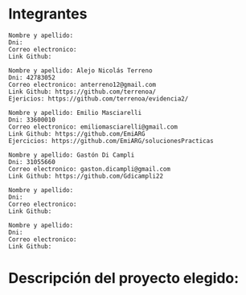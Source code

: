 # Integrantes

    Nombre y apellido:
    Dni:
    Correo electronico:
    Link Github:

    Nombre y apellido: Alejo Nicolás Terreno
    Dni: 42783052    
    Correo electronico: anterreno12@gmail.com
    Link Github: https://github.com/terrenoa/
    Ejericios: https://github.com/terrenoa/evidencia2/

    Nombre y apellido: Emilio Masciarelli
    Dni: 33600010
    Correo electronico: emiliomasciarelli@gmail.com
    Link Github: https://github.com/EmiARG
    Ejercicios: https://github.com/EmiARG/solucionesPracticas

    Nombre y apellido: Gastón Di Campli
    Dni: 31055660
    Correo electronico: gaston.dicampli@gmail.com
    Link Github: https://github.com/Gdicampli22

    Nombre y apellido:
    Dni:
    Correo electronico:
    Link Github:

    Nombre y apellido:
    Dni:
    Correo electronico:
    Link Github:

# Descripción del proyecto elegido:
